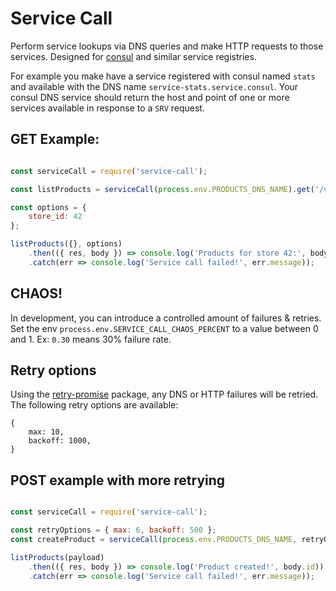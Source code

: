 # Service Call

Perform service lookups via DNS queries and make HTTP requests to those services. Designed for [consul]() and similar service registries.

For example you make have a service registered with consul named `stats` and available with the DNS name `service-stats.service.consul`.  Your consul DNS service should return the host and point of one or more services available in response to a `SRV` request. 

## GET Example:

```javascript

const serviceCall = require('service-call');

const listProducts = serviceCall(process.env.PRODUCTS_DNS_NAME).get('/v1/products');

const options = {
    store_id: 42
};

listProducts({}, options)
    .then(({ res, body }) => console.log('Products for store 42:', body.items))
    .catch(err => console.log('Service call failed!', err.message));
```

## CHAOS!

In development, you can introduce a controlled amount of failures & retries.
Set the env `process.env.SERVICE_CALL_CHAOS_PERCENT` to a value between 0 and 1. Ex: `0.30` means 30% failure rate.

## Retry options

Using the [retry-promise](https://github.com/olalonde/retry-promise) package, any DNS or HTTP failures will be retried.  The following retry options are available:

```
{
    max: 10,
    backoff: 1000,
}
```

## POST example with more retrying

```javascript

const serviceCall = require('service-call');

const retryOptions = { max: 6, backoff: 500 };
const createProduct = serviceCall(process.env.PRODUCTS_DNS_NAME, retryOptions).post('/v1/products');

listProducts(payload)
    .then(({ res, body }) => console.log('Product created!', body.id))
    .catch(err => console.log('Service call failed!', err.message));
```
